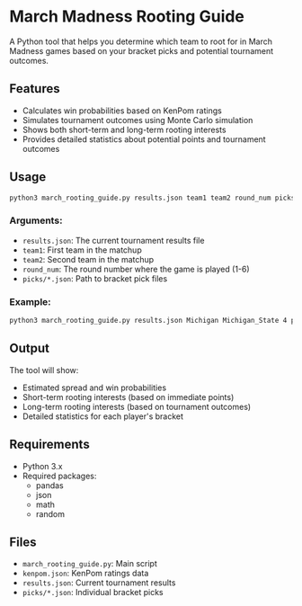 # March Madness Rooting Guide

A Python tool that helps you determine which team to root for in March Madness games based on your bracket picks and potential tournament outcomes.

## Features

- Calculates win probabilities based on KenPom ratings
- Simulates tournament outcomes using Monte Carlo simulation
- Shows both short-term and long-term rooting interests
- Provides detailed statistics about potential points and tournament outcomes

## Usage

```bash
python3 march_rooting_guide.py results.json team1 team2 round_num picks/*.json
```

### Arguments:
- `results.json`: The current tournament results file
- `team1`: First team in the matchup
- `team2`: Second team in the matchup
- `round_num`: The round number where the game is played (1-6)
- `picks/*.json`: Path to bracket pick files

### Example:
```bash
python3 march_rooting_guide.py results.json Michigan Michigan_State 4 picks/*.json
```

## Output

The tool will show:
- Estimated spread and win probabilities
- Short-term rooting interests (based on immediate points)
- Long-term rooting interests (based on tournament outcomes)
- Detailed statistics for each player's bracket

## Requirements

- Python 3.x
- Required packages:
  - pandas
  - json
  - math
  - random

## Files

- `march_rooting_guide.py`: Main script
- `kenpom.json`: KenPom ratings data
- `results.json`: Current tournament results
- `picks/*.json`: Individual bracket picks